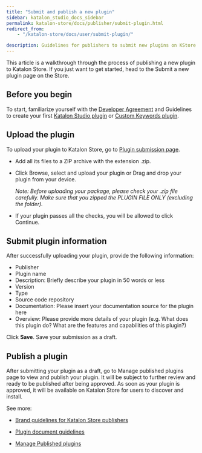 ```yaml
---
title: "Submit and publish a new plugin"
sidebar: katalon_studio_docs_sidebar
permalink: katalon-store/docs/publisher/submit-plugin.html
redirect_from:
    - "/katalon-store/docs/user/submit-plugin/"

description: Guidelines for publishers to submit new plugins on KStore
---
```

This article is a walkthrough through the process of publishing a new plugin to Katalon Store. If you just want to get started, head to the Submit a new plugin page on the Store.

## Before you begin

To start, familiarize yourself with the [Developer Agreement](https://www.katalon.com/terms/#developer-agreement) and Guidelines to create your first [Katalon Studio plugin](https://docs.katalon.com/katalon-store/docs/publisher/create-plugin.html) or [Custom Keywords plugin](https://docs.katalon.com/katalon-store/docs/publisher/how-to-develop-custom-keywords-plugins.html).

## Upload the plugin

To upload your plugin to Katalon Store, go to [Plugin submission page](https://store.katalon.com/manage/publisher/upload-product).

- Add all its files to a ZIP archive with the extension .zip.

- Click Browse, select and upload your plugin or Drag and drop your plugin from your device.

  *Note: Before uploading your package, please check your .zip file carefully. Make sure that you zipped the PLUGIN FILE ONLY (excluding the folder).*

- If your plugin passes all the checks, you will be allowed to click Continue.

## Submit plugin information


After successfully uploading your plugin, provide the following information:

   - Publisher
   - Plugin name
   - Description: Briefly describe your plugin in 50 words or less
   - Version
   - Type
   - Source code repository
   - Documentation: Please insert your documentation source for the plugin here
   - Overview: Please provide more details of your plugin (e.g. What does this plugin do? What are the features and capabilities of this plugin?)

Click **Save**. Save your submission as a draft.

## Publish a plugin


After submitting your plugin as a draft, go to Manage published plugins page to view and publish your plugin. It will be subject to further review and ready to be published after being approved. As soon as your plugin is approved, it will be available on Katalon Store for users to discover and install.

See more:

* [Brand guidelines for Katalon Store publishers](https://docs.katalon.com/katalon-store/docs/publisher/publisher-guidelines.html)

* [Plugin document guidelines](https://docs.katalon.com/katalon-store/docs/publisher/document-guidelines.html)

* [Manage Published plugins](https://docs.katalon.com/katalon-store/docs/publisher/manage-published-plugins.html)